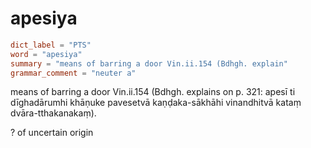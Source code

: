 # apesiya

``` toml
dict_label = "PTS"
word = "apesiya"
summary = "means of barring a door Vin.ii.154 (Bdhgh. explain"
grammar_comment = "neuter a"
```

means of barring a door Vin.ii.154 (Bdhgh. explains on p. 321: apesī ti dīghadārumhi khāṇuke pavesetvā kaṇḍaka\-sākhāhi vinandhitvā kataṃ dvāra\-tthakanakaṃ).

? of uncertain origin

